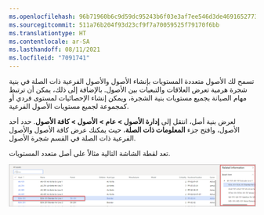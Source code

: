 ```yaml
---
ms.openlocfilehash: 96b71960b6c9d59dc95243b6f03e3af7ee546d3de4691652773df68eaf29ae52
ms.sourcegitcommit: 511a76b204f93d23cf9f7a70059525f79170f6bb
ms.translationtype: HT
ms.contentlocale: ar-SA
ms.lasthandoff: 08/11/2021
ms.locfileid: "7091741"
---
```

تسمح لك الأصول متعددة المستويات بإنشاء الأصول والأصول الفرعية ذات الصلة في بنية شجرة هرمية تعرض العلاقات والتبعيات بين الأصول. بالإضافة إلى ذلك، يمكن أن ترتبط مهام الصيانة بجميع مستويات بنية الشجرة، ويمكن إنشاء الإحصائيات لمستوى فردي أو كمجموعة لجميع مستويات الأصول الفرعية.

لعرض بنية أصل، انتقل إلى **إدارة الأصول > عام > الأصول > كافة الأصول**. حدد أحد الأصول، وافتح جزء **المعلومات ذات الصلة**، حيث يمكنك عرض كافة الأصول والأصول الفرعية ذات الصلة في القسم شجرة الأصول.

تعد لقطة الشاشة التالية مثالاً على أصل متعدد المستويات.

[![لقطة شاشة لمثال على أصل متعدد المستويات.](../media/multi-level-assets-ssm.png)](../media/multi-level-assets-ssm.png#lightbox)
